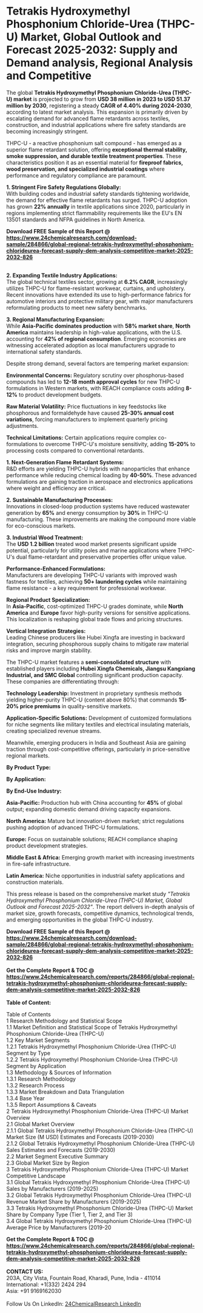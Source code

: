 <h1>Tetrakis Hydroxymethyl Phosphonium Chloride-Urea (THPC-U) Market, Global Outlook and Forecast 2025-2032: Supply and Demand analysis, Regional Analysis and Competitive</h1><p>The global <strong>Tetrakis Hydroxymethyl Phosphonium Chloride-Urea (THPC-U) market</strong> is projected to grow from <strong>USD 38 million in 2023 to USD 51.37 million by 2030</strong>, registering a steady <strong>CAGR of 4.40% during 2024-2030</strong>, according to latest market analysis. This expansion is primarily driven by escalating demand for advanced flame retardants across textiles, construction, and industrial applications where fire safety standards are becoming increasingly stringent.</p><p>THPC-U - a reactive phosphonium salt compound - has emerged as a superior flame retardant solution, offering <strong>exceptional thermal stability, smoke suppression, and durable textile treatment properties</strong>. These characteristics position it as an essential material for <strong>fireproof fabrics, wood preservation, and specialized industrial coatings</strong> where performance and regulatory compliance are paramount.</p><p><strong>1. Stringent Fire Safety Regulations Globally:</strong><br>
With building codes and industrial safety standards tightening worldwide, the demand for effective flame retardants has surged. THPC-U adoption has grown <strong>22% annually</strong> in textile applications since 2020, particularly in regions implementing strict flammability requirements like the EU's EN 13501 standards and NFPA guidelines in North America.</p><div><b>Download FREE Sample of this Report @ 
            <a href="https://www.24chemicalresearch.com/download-sample/284866/global-regional-tetrakis-hydroxymethyl-phosphonium-chlorideurea-forecast-supply-dem-analysis-competitive-market-2025-2032-826">
            https://www.24chemicalresearch.com/download-sample/284866/global-regional-tetrakis-hydroxymethyl-phosphonium-chlorideurea-forecast-supply-dem-analysis-competitive-market-2025-2032-826</a></b></div><br><p><strong>2. Expanding Textile Industry Applications:</strong><br>
The global technical textiles sector, growing at <strong>6.2% CAGR</strong>, increasingly utilizes THPC-U for flame-resistant workwear, curtains, and upholstery. Recent innovations have extended its use to high-performance fabrics for automotive interiors and protective military gear, with major manufacturers reformulating products to meet new safety benchmarks.</p><p><strong>3. Regional Manufacturing Expansion:</strong><br>
While <strong>Asia-Pacific dominates production</strong> with <strong>58% market share</strong>, <strong>North America</strong> maintains leadership in high-value applications, with the U.S. accounting for <strong>42% of regional consumption</strong>. Emerging economies are witnessing accelerated adoption as local manufacturers upgrade to international safety standards.</p><p>Despite strong demand, several factors are tempering market expansion:</p><p><strong>Environmental Concerns:</strong> Regulatory scrutiny over phosphorus-based compounds has led to <strong>12-18 month approval cycles</strong> for new THPC-U formulations in Western markets, with REACH compliance costs adding <strong>8-12%</strong> to product development budgets.</p><p><strong>Raw Material Volatility:</strong> Price fluctuations in key feedstocks like phosphorous and formaldehyde have caused <strong>25-30% annual cost variations</strong>, forcing manufacturers to implement quarterly pricing adjustments.</p><p><strong>Technical Limitations:</strong> Certain applications require complex co-formulations to overcome THPC-U's moisture sensitivity, adding <strong>15-20%</strong> to processing costs compared to conventional retardants.</p><p><strong>1. Next-Generation Flame Retardant Systems:</strong><br>
R&amp;D efforts are yielding THPC-U hybrids with nanoparticles that enhance performance while reducing chemical loading by <strong>40-50%</strong>. These advanced formulations are gaining traction in aerospace and electronics applications where weight and efficiency are critical.</p><p><strong>2. Sustainable Manufacturing Processes:</strong><br>
Innovations in closed-loop production systems have reduced wastewater generation by <strong>65%</strong> and energy consumption by <strong>30%</strong> in THPC-U manufacturing. These improvements are making the compound more viable for eco-conscious markets.</p><p><strong>3. Industrial Wood Treatment:</strong><br>
The <strong>USD 1.2 billion</strong> treated wood market presents significant upside potential, particularly for utility poles and marine applications where THPC-U's dual flame-retardant and preservative properties offer unique value.</p><p><strong>Performance-Enhanced Formulations:</strong><br>
	Manufacturers are developing THPC-U variants with improved wash fastness for textiles, achieving <strong>50+ laundering cycles</strong> while maintaining flame resistance - a key requirement for professional workwear.</p><p><strong>Regional Product Specialization:</strong><br>
	In <strong>Asia-Pacific</strong>, cost-optimized THPC-U grades dominate, while <strong>North America</strong> and <strong>Europe</strong> favor high-purity versions for sensitive applications. This localization is reshaping global trade flows and pricing structures.</p><p><strong>Vertical Integration Strategies:</strong><br>
	Leading Chinese producers like Hubei Xingfa are investing in backward integration, securing phosphorous supply chains to mitigate raw material risks and improve margin stability.</p><p>The THPC-U market features a <strong>semi-consolidated structure</strong> with established players including <strong>Hubei Xingfa Chemicals, Jiangsu Kangxiang Industrial, and SMC Global</strong> controlling significant production capacity. These companies are differentiating through:</p><p><strong>Technology Leadership:</strong> Investment in proprietary synthesis methods yielding higher-purity THPC-U (content above 80%) that commands <strong>15-20% price premiums</strong> in quality-sensitive markets.</p><p><strong>Application-Specific Solutions:</strong> Development of customized formulations for niche segments like military textiles and electrical insulating materials, creating specialized revenue streams.</p><p>Meanwhile, emerging producers in India and Southeast Asia are gaining traction through cost-competitive offerings, particularly in price-sensitive regional markets.</p><p><strong>By Product Type:</strong></p><p><strong>By Application:</strong></p><p><strong>By End-Use Industry:</strong></p><p><strong>Asia-Pacific:</strong> Production hub with China accounting for <strong>45%</strong> of global output; expanding domestic demand driving capacity expansions.</p><p><strong>North America:</strong> Mature but innovation-driven market; strict regulations pushing adoption of advanced THPC-U formulations.</p><p><strong>Europe:</strong> Focus on sustainable solutions; REACH compliance shaping product development strategies.</p><p><strong>Middle East &amp; Africa:</strong> Emerging growth market with increasing investments in fire-safe infrastructure.</p><p><strong>Latin America:</strong> Niche opportunities in industrial safety applications and construction materials.</p><p>This press release is based on the comprehensive market study <em>"Tetrakis Hydroxymethyl Phosphonium Chloride-Urea (THPC-U) Market, Global Outlook and Forecast 2025-2032"</em>. The report delivers in-depth analysis of market size, growth forecasts, competitive dynamics, technological trends, and emerging opportunities in the global THPC-U industry.</p><div><b>Download FREE Sample of this Report @ 
            <a href="https://www.24chemicalresearch.com/download-sample/284866/global-regional-tetrakis-hydroxymethyl-phosphonium-chlorideurea-forecast-supply-dem-analysis-competitive-market-2025-2032-826">
            https://www.24chemicalresearch.com/download-sample/284866/global-regional-tetrakis-hydroxymethyl-phosphonium-chlorideurea-forecast-supply-dem-analysis-competitive-market-2025-2032-826</a></b></div><br><div><b>Get the Complete Report & TOC @ 
            <a href="https://www.24chemicalresearch.com/reports/284866/global-regional-tetrakis-hydroxymethyl-phosphonium-chlorideurea-forecast-supply-dem-analysis-competitive-market-2025-2032-826">
            https://www.24chemicalresearch.com/reports/284866/global-regional-tetrakis-hydroxymethyl-phosphonium-chlorideurea-forecast-supply-dem-analysis-competitive-market-2025-2032-826</a></b></div><br>
            <b>Table of Content:</b><p>Table of Contents<br />
1 Research Methodology and Statistical Scope<br />
1.1 Market Definition and Statistical Scope of Tetrakis Hydroxymethyl Phosphonium Chloride-Urea (THPC-U)<br />
1.2 Key Market Segments<br />
1.2.1 Tetrakis Hydroxymethyl Phosphonium Chloride-Urea (THPC-U) Segment by Type<br />
1.2.2 Tetrakis Hydroxymethyl Phosphonium Chloride-Urea (THPC-U) Segment by Application<br />
1.3 Methodology & Sources of Information<br />
1.3.1 Research Methodology<br />
1.3.2 Research Process<br />
1.3.3 Market Breakdown and Data Triangulation<br />
1.3.4 Base Year<br />
1.3.5 Report Assumptions & Caveats<br />
2 Tetrakis Hydroxymethyl Phosphonium Chloride-Urea (THPC-U) Market Overview<br />
2.1 Global Market Overview<br />
2.1.1 Global Tetrakis Hydroxymethyl Phosphonium Chloride-Urea (THPC-U) Market Size (M USD) Estimates and Forecasts (2019-2030)<br />
2.1.2 Global Tetrakis Hydroxymethyl Phosphonium Chloride-Urea (THPC-U) Sales Estimates and Forecasts (2019-2030)<br />
2.2 Market Segment Executive Summary<br />
2.3 Global Market Size by Region<br />
3 Tetrakis Hydroxymethyl Phosphonium Chloride-Urea (THPC-U) Market Competitive Landscape<br />
3.1 Global Tetrakis Hydroxymethyl Phosphonium Chloride-Urea (THPC-U) Sales by Manufacturers (2019-2025)<br />
3.2 Global Tetrakis Hydroxymethyl Phosphonium Chloride-Urea (THPC-U) Revenue Market Share by Manufacturers (2019-2025)<br />
3.3 Tetrakis Hydroxymethyl Phosphonium Chloride-Urea (THPC-U) Market Share by Company Type (Tier 1, Tier 2, and Tier 3)<br />
3.4 Global Tetrakis Hydroxymethyl Phosphonium Chloride-Urea (THPC-U) Average Price by Manufacturers (2019-20</p><div><b>Get the Complete Report & TOC @ 
            <a href="https://www.24chemicalresearch.com/reports/284866/global-regional-tetrakis-hydroxymethyl-phosphonium-chlorideurea-forecast-supply-dem-analysis-competitive-market-2025-2032-826">
            https://www.24chemicalresearch.com/reports/284866/global-regional-tetrakis-hydroxymethyl-phosphonium-chlorideurea-forecast-supply-dem-analysis-competitive-market-2025-2032-826</a></b></div><br><b>CONTACT US:</b><br>
            203A, City Vista, Fountain Road, Kharadi, Pune, India - 411014<br>
            International: +1(332) 2424 294<br>
            Asia: +91 9169162030 <br><br>
            Follow Us On LinkedIn: <a href="https://www.linkedin.com/company/24chemicalresearch/">24ChemicalResearch LinkedIn</a>